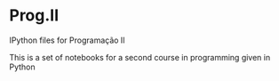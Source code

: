 # Prog.II
IPython files for Programação II

This is a set of notebooks for a second course in programming given in Python
